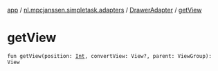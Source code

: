 [app](../../index.md) / [nl.mpcjanssen.simpletask.adapters](../index.md) / [DrawerAdapter](index.md) / [getView](.)

# getView

`fun getView(position: `[`Int`](https://kotlinlang.org/api/latest/jvm/stdlib/kotlin/-int/index.html)`, convertView: View?, parent: ViewGroup): View`